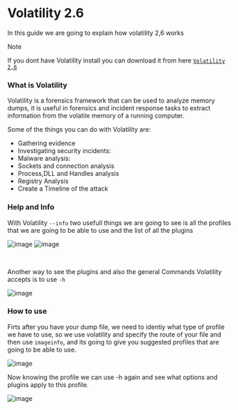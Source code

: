 # Volatility 2.6
In this guide we are going to explain how volatility 2,6 works

>[!NOTE]
>If you dont have Volatility install you can download it from here <code>[Volatility 2,6](https://www.volatilityfoundation.org/26)</code>

### What is Volatility
Volatility is a forensics framework that can be used to analyze memory dumps, it is useful in forensics and incident response tasks to extract information from the volatile memory of a running computer.

Some of the things you can do with Volatility are:

- Gathering evidence
- Investigating security incidents:
- Malware analysis:
- Sockets and connection analysis
- Process,DLL and Handles analysis
- Registry Analysis
- Create a Timeline of the attack

###  Help and Info
With Volatility <code>--info</code> two usefull things we are going to see is all the profiles that we are going to be able to use and the list of all the plugins  

![image](https://github.com/MauricioVigo/Cybersecurity/assets/95547003/969a2475-fdfc-4d40-aa9d-b5154c383e86)
![image](https://github.com/MauricioVigo/Cybersecurity/assets/95547003/c72a1e81-3276-48c7-b7b0-1d92093ae152)

<br>

Another way to see the plugins and also the general Commands Volatility accepts is to use <code>-h</code>

![image](https://github.com/MauricioVigo/Cybersecurity/assets/95547003/825dc5bd-e665-4bf0-a44e-5a7be7aa5a9d)

### How to use

Firts after you have your dump file, we need to identiy what type of profile we have to use, so we use volatility and specify the route of your file and then use <code>imageinfo</code>, and its going to give you suggested profiles that are going to be able to use.

![image](https://github.com/MauricioVigo/Cybersecurity/assets/95547003/78dc41a5-449c-4d10-8e5e-aa4e787c15c5)

Now knowing the profile we can use -h again and see what options and plugins apply to this profile.

![image](https://github.com/MauricioVigo/Cybersecurity/assets/95547003/7da7dfb1-fc91-4a61-8178-9c158d352205)


